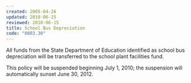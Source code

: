 ```yaml
---
created: 2005-04-26
updated: 2010-06-15
reviewed: 2010-06-15
title: School Bus Depreciation
code: "0803.30"
---
```


All funds from the State Department of Education identified as school bus depreciation will be transferred to the
school plant facilities fund.

This policy will be suspended beginning July 1, 2010; the suspension will automatically sunset June 30, 2012.
